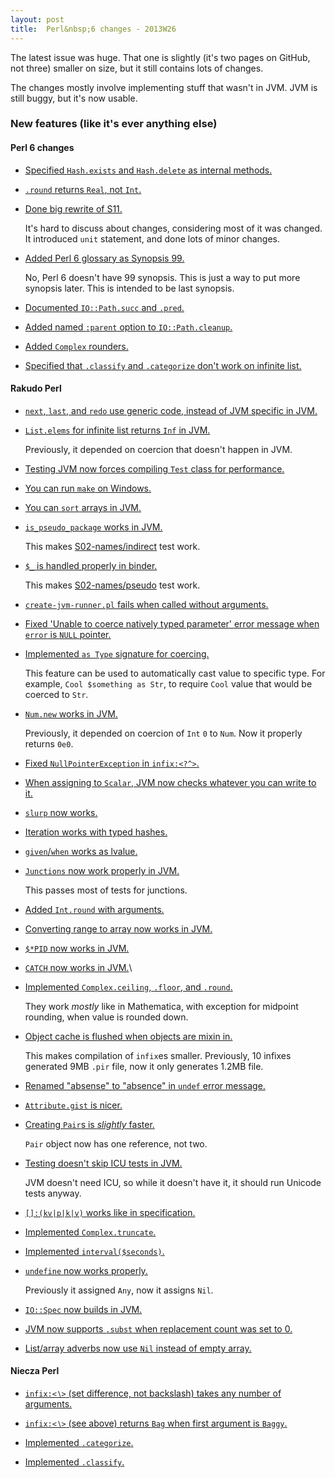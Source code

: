 ```yaml
---
layout: post
title:  Perl&nbsp;6 changes - 2013W26
---
```

The latest issue was huge. That one is slightly (it's two pages on
GitHub, not three) smaller on size, but it still contains lots of
changes.

The changes mostly involve implementing stuff that wasn't in JVM.
JVM is still buggy, but it's now usable.

### New features (like it's ever anything else)
#### Perl 6 changes
* [Specified `Hash.exists` and `Hash.delete` as internal methods.](https://github.com/sorear/niecza/commit/39ab531f386588301dd84095af5c6bffa545b76c)

* [`.round` returns `Real`, not `Int`.](https://github.com/perl6/specs/commit/0cca600925867743b3b7c5126335145f89090bb9)

* [Done big rewrite of S11.](https://github.com/perl6/specs/commit/4425736dd263222921a1da70e1a834e4da3b2961)

  It's hard to discuss about changes, considering most of it was
  changed. It introduced `unit` statement, and done lots of minor
  changes.

* [Added Perl 6 glossary as Synopsis 99.](https://github.com/perl6/specs/commit/fce8a2f8084258aed962521237a445dc53b2837f)

  No, Perl 6 doesn't have 99 synopsis. This is just a way to put more
  synopsis later. This is intended to be last synopsis.

* [Documented `IO::Path.succ` and `.pred`.](https://github.com/perl6/specs/commit/0af5ba1ae07538d10e6ba6121c46ab0f6382424c)

* [Added named `:parent` option to `IO::Path.cleanup`.](https://github.com/perl6/specs/commit/78487b0e5e6edb0823fd72236667e21a5e9b33e0)

* [Added `Complex` rounders.](https://github.com/perl6/specs/commit/71e9f8551c297d7840c3dca9e3bbf4382a2bd92d)

* [Specified that `.classify` and `.categorize` don't work on infinite list.](https://github.com/perl6/specs/commit/30396f0dab2bb0c1253439b09bb183924a16a1ab)
  
#### Rakudo Perl
* [`next`, `last`, and `redo` use generic code, instead of JVM specific in JVM.](https://github.com/rakudo/rakudo/commit/8506c14cff3c0e444e13a9a6b0711774f818cf48)

* [`List.elems` for infinite list returns `Inf` in JVM.](https://github.com/rakudo/rakudo/commit/4040ef105c78496bd22f6e20952fc68f1b910ae5)

  Previously, it depended on coercion that doesn't happen in JVM.

* [Testing JVM now forces compiling `Test` class for performance.](https://github.com/rakudo/rakudo/commit/c3a8e6892c73b685448ae4a5a11464a2a7c5f752)

* [You can run `make` on Windows.](https://github.com/rakudo/rakudo/commit/474868004b64e28275de39240517fbc32ce1ab2f)

* [You can `sort` arrays in JVM.](https://github.com/rakudo/rakudo/commit/d0583733729ba5a0c33883cacec3e4054e7de67a)

* [`is_pseudo_package` works in JVM.](https://github.com/rakudo/rakudo/commit/51d0246bed80b546411f0f4d4fa6c372c5a1b68a)

  This makes [S02-names/indirect](https://github.com/perl6/roast/blob/master/S02-names/indirect.t)
  test work.
  
* [`$_` is handled properly in binder.](https://github.com/rakudo/rakudo/commit/ea421602a32dea070fda1f6696804fc40465bfd8)

  This makes [S02-names/pseudo](https://github.com/perl6/roast/blob/master/S02-names/pseudo.t)
  test work.

* [`create-jvm-runner.pl` fails when called without arguments.](https://github.com/rakudo/rakudo/commit/85f737212cd63abfdfec06432ed3482e49a07bb6)

* [Fixed 'Unable to coerce natively typed parameter' error message when `error` is `NULL` pointer.](https://github.com/rakudo/rakudo/commit/e7596b694d21cba6c20e750a070aafd386debbf3)

* [Implemented `as Type` signature for coercing.](https://github.com/rakudo/rakudo/commit/9a89c8ede684506856faf29764abc27381d78588)

  This feature can be used to automatically cast value to specific
  type. For example, `Cool $something as Str`, to require `Cool` value
  that would be coerced to `Str`.

* [`Num.new` works in JVM.](https://github.com/rakudo/rakudo/commit/30c82c76c3c7ab7eee932fac3a3cb1435b9cfb44)

  Previously, it depended on coercion of `Int` `0` to `Num`. Now it
  properly returns `0e0`.

* [Fixed `NullPointerException` in `infix:<?^>`.](https://github.com/rakudo/rakudo/commit/614d9e0302bde46c7789e9fd1b6d71579898357d)

* [When assigning to `Scalar`, JVM now checks whatever you can write to it.](https://github.com/rakudo/rakudo/commit/03e005cd278938fe968cb839e29650f2c016a418)

* [`slurp` now works.](https://github.com/rakudo/rakudo/commit/2aa4972c6df4aca604888b41479cad32ebc70e4c)

* [Iteration works with typed hashes.](https://github.com/rakudo/rakudo/commit/d02067f5a58c7f0234bb4df75c10f864d4c93980)

* [`given`/`when` works as lvalue.](https://github.com/rakudo/rakudo/commit/01fc34b8c10ba12c4cfb5635f7f2b1e4e7eb4958)

* [`Junctions` now work properly in JVM.](https://github.com/rakudo/rakudo/commit/51f4ebe38e484a99e45683ff1f16856c425255af)

  This passes most of tests for junctions.
  
* [Added `Int.round` with arguments.](https://github.com/rakudo/rakudo/commit/077875a341993f800414ef67bccf5e98eeb08f1d)

* [Converting range to array now works in JVM.](https://github.com/rakudo/rakudo/commit/c050747edb662669eb557f7146cf0dd829516994)

* [`$*PID` now works in JVM.](https://github.com/rakudo/rakudo/commit/7f0af9bca599919d537b0a2b02b79cccd07d6ede)

* [`CATCH` now works in JVM.](https://github.com/rakudo/rakudo/commit/38173e77a9d96f6cbbfb8fffdecfd875a895655e)\

* [Implemented `Complex.ceiling`, `.floor`, and `.round`.](https://github.com/rakudo/rakudo/commit/7192039c5674dd69c348374867127fa826971f25)

  They work _mostly_ like in Mathematica, with exception for midpoint
  rounding, when value is rounded down.

* [Object cache is flushed when objects are mixin in.](https://github.com/rakudo/rakudo/commit/90094405e880179b7ae4379e78f28d0994823ff3)

  This makes compilation of `infix`es smaller. Previously, 10 infixes
  generated 9MB `.pir` file, now it only generates 1.2MB file.
  
* [Renamed "absense" to "absence" in `undef` error message.](https://github.com/rakudo/rakudo/commit/ffa9838c8b1b0a5958c0d7db99e01cc52c39b3ac)

* [`Attribute.gist` is nicer.](https://github.com/rakudo/rakudo/commit/5c0dae4cfa18f1876f5a2f6306f599241f3f4fca)

* [Creating `Pair`s is _slightly_ faster.](https://github.com/rakudo/rakudo/commit/9880c7b2d8fdb446241f35576b435fee2a4f9f13)

  `Pair` object now has one reference, not two.

* [Testing doesn't skip ICU tests in JVM.](https://github.com/rakudo/rakudo/commit/2b77d6dcd0454a911678d19b94a5d7175932cd2a)

  JVM doesn't need ICU, so while it doesn't have it, it should run
  Unicode tests anyway.
  
* [`[]:(kv|p|k|v)` works like in specification.](https://github.com/rakudo/rakudo/commit/3e586874aba547f638a279d4866352507bbc0425)

* [Implemented `Complex.truncate`.](https://github.com/rakudo/rakudo/commit/d7a961c9b093d36d01e4158b76db4d1bccef05ef)

* [Implemented `interval($seconds)`.](https://github.com/rakudo/rakudo/commit/3952e96965432b46beed3ca119a4937bd2b67a0d)

* [`undefine` now works properly.](https://github.com/rakudo/rakudo/commit/bbc2b3f4b1d88b9b35bf02a4a584e86b073a548e)

  Previously it assigned `Any`, now it assigns `Nil`.
  
* [`IO::Spec` now builds in JVM.](https://github.com/rakudo/rakudo/commit/7db8e2c29885ab69dd8defabf20a2a1e6b3c1b11)

* [JVM now supports `.subst` when replacement count was set to 0.](https://github.com/rakudo/rakudo/commit/412307989be6df484710ac7d46bb72d003649594)

* [List/array adverbs now use `Nil` instead of empty array.](https://github.com/rakudo/rakudo/commit/b1f0fc0165a3967b7a0d080c53d70981eccd2a75)

#### Niecza Perl
* [`infix:<∖>` (set difference, not backslash) takes any number of arguments.](https://github.com/sorear/niecza/commit/a7a94cfc336619fba20badfb355b571d3d6e9586)

* [`infix:<∖>` (see above) returns `Bag` when first argument is `Baggy`.](https://github.com/sorear/niecza/commit/a7a94cfc336619fba20badfb355b571d3d6e9586)

* [Implemented `.categorize`.](https://github.com/sorear/niecza/commit/19355dd1450e8a21c41dc8322637084486f75efc)

* [Implemented `.classify`.](https://github.com/sorear/niecza/commit/7bae01243b6db66862902a759a93d42c8fdcb909)
